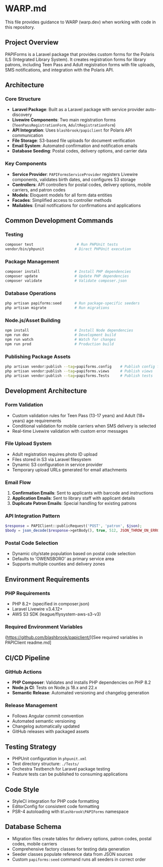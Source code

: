 # WARP.md

This file provides guidance to WARP (warp.dev) when working with code in this repository.

## Project Overview

PAPIForms is a Laravel package that provides custom forms for the Polaris ILS (Integrated Library System). It creates registration forms for library patrons, including Teen Pass and Adult registration forms with file uploads, SMS notifications, and integration with the Polaris API.

## Architecture

### Core Structure
- **Laravel Package**: Built as a Laravel package with service provider auto-discovery
- **Livewire Components**: Two main registration forms (`TeenPassRegistrationForm`, `AdultRegistrationForm`)
- **API Integration**: Uses `blashbrook/papiclient` for Polaris API communication
- **File Storage**: S3-based file uploads for document verification
- **Email System**: Automated confirmation and notification emails
- **Database Seeding**: Postal codes, delivery options, and carrier data

### Key Components
- **Service Provider**: `PAPIFormsServiceProvider` registers Livewire components, validates birth dates, and configures S3 storage
- **Controllers**: API controllers for postal codes, delivery options, mobile carriers, and patron codes
- **Models**: Eloquent models for all form data entities
- **Facades**: Simplified access to controller methods
- **Mailables**: Email notifications for confirmations and applications

## Common Development Commands

### Testing
```bash
composer test                    # Run PHPUnit tests
vendor/bin/phpunit              # Direct PHPUnit execution
```

### Package Management
```bash
composer install                # Install PHP dependencies
composer update                 # Update PHP dependencies
composer validate               # Validate composer.json
```

### Database Operations
```bash
php artisan papiforms:seed      # Run package-specific seeders
php artisan migrate             # Run migrations
```

### Node.js/Asset Building
```bash
npm install                     # Install Node dependencies
npm run dev                     # Development build
npm run watch                   # Watch for changes
npm run prod                    # Production build
```

### Publishing Package Assets
```bash
php artisan vendor:publish --tag=papiforms.config    # Publish config files
php artisan vendor:publish --tag=papiforms.views     # Publish views
php artisan vendor:publish --tag=papiforms.Tests     # Publish tests
```

## Development Architecture

### Form Validation
- Custom validation rules for Teen Pass (13-17 years) and Adult (18+ years) age requirements
- Conditional validation for mobile carriers when SMS delivery is selected
- Real-time Livewire validation with custom error messages

### File Upload System
- Adult registration requires photo ID upload
- Files stored in S3 via Laravel filesystem
- Dynamic S3 configuration in service provider
- Temporary upload URLs generated for email attachments

### Email Flow
1. **Confirmation Emails**: Sent to applicants with barcode and instructions
2. **Application Emails**: Sent to library staff with applicant details
3. **Duplicate Patron Emails**: Special handling for existing patrons

### API Integration Pattern
```php
$response = PAPIClient::publicRequest('POST', 'patron', $json);
$body = json_decode($response->getBody(), true, 512, JSON_THROW_ON_ERROR);
```

### Postal Code Selection
- Dynamic city/state population based on postal code selection
- Defaults to 'OWENSBORO' as primary service area
- Supports multiple counties and delivery zones

## Environment Requirements

### PHP Requirements
- PHP 8.2+ (specified in composer.json)
- Laravel Livewire v3.4.12+
- AWS S3 SDK (league/flysystem-aws-s3-v3)

### Required Environment Variables
(https://github.com/blashbrook/papiclient/)[See required variables in PAPIClient readme.md]

## CI/CD Pipeline

### GitHub Actions
- **PHP Composer**: Validates and installs PHP dependencies on PHP 8.2
- **Node.js CI**: Tests on Node.js 18.x and 22.x
- **Semantic Release**: Automated versioning and changelog generation

### Release Management
- Follows Angular commit convention
- Automated semantic versioning
- Changelog automatically updated
- GitHub releases with packaged assets

## Testing Strategy

- PHPUnit configuration in `phpunit.xml`
- Test directory structure: `./Tests/`
- Orchestra Testbench for Laravel package testing
- Feature tests can be published to consuming applications

## Code Style

- StyleCI integration for PHP code formatting
- EditorConfig for consistent code formatting
- PSR-4 autoloading with `Blashbrook\PAPIForms` namespace

## Database Schema

- Migration files create tables for delivery options, patron codes, postal codes, mobile carriers
- Comprehensive factory classes for testing data generation
- Seeder classes populate reference data from JSON sources
- Custom `papiforms:seed` command runs all seeders in correct order
